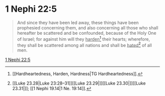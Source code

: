 # 1 Nephi 22:5

> And since they have been led away, these things have been prophesied concerning them, and also concerning all those who shall hereafter be scattered and be confounded, because of the Holy One of Israel; for against him will they <u>harden</u>[^a] their hearts; wherefore, they shall be scattered among all nations and shall be <u>hated</u>[^b] of all men.

[1 Nephi 22:5](https://www.churchofjesuschrist.org/study/scriptures/bofm/1-ne/22?lang=eng&id=p5#p5)


[^a]: [[Hardheartedness, Harden, Hardness|TG Hardheartedness]].  
[^b]: [[Luke 23.28|Luke 23:28–31]][[Luke 23.29|]][[Luke 23.30|]][[Luke 23.31|]]; [[1 Nephi 19.14|1 Ne. 19:14]].  
